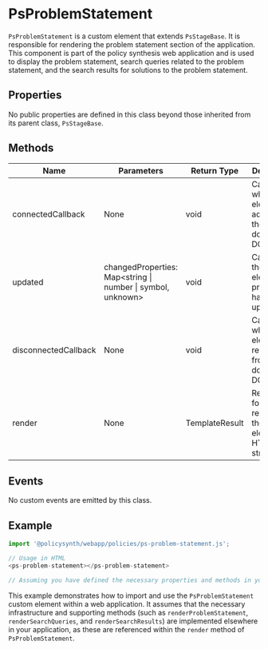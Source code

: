 # PsProblemStatement

`PsProblemStatement` is a custom element that extends `PsStageBase`. It is responsible for rendering the problem statement section of the application. This component is part of the policy synthesis web application and is used to display the problem statement, search queries related to the problem statement, and the search results for solutions to the problem statement.

## Properties

No public properties are defined in this class beyond those inherited from its parent class, `PsStageBase`.

## Methods

| Name                  | Parameters                                  | Return Type | Description                                                                 |
|-----------------------|---------------------------------------------|-------------|-----------------------------------------------------------------------------|
| connectedCallback     | None                                        | void        | Called when the element is added to the document's DOM.                    |
| updated               | changedProperties: Map<string \| number \| symbol, unknown> | void        | Called after the element’s properties have been updated.                   |
| disconnectedCallback  | None                                        | void        | Called when the element is removed from the document's DOM.                 |
| render                | None                                        | TemplateResult | Responsible for rendering the element's HTML structure.                     |

## Events

No custom events are emitted by this class.

## Example

```typescript
import '@policysynth/webapp/policies/ps-problem-statement.js';

// Usage in HTML
<ps-problem-statement></ps-problem-statement>

// Assuming you have defined the necessary properties and methods in your application to support this element.
```

This example demonstrates how to import and use the `PsProblemStatement` custom element within a web application. It assumes that the necessary infrastructure and supporting methods (such as `renderProblemStatement`, `renderSearchQueries`, and `renderSearchResults`) are implemented elsewhere in your application, as these are referenced within the `render` method of `PsProblemStatement`.